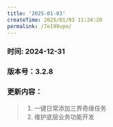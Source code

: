 ```yaml
---
title: '2025-01-03'
createTime: 2025/01/03 11:24:20
permalink: /7o199vpn/
---
```



### 时间: 2024-12-31

### 版本号：3.2.8

### 更新内容：
> 1. 一键日常添加三界奇缘任务 
> 2. 维护底层业务功能开发